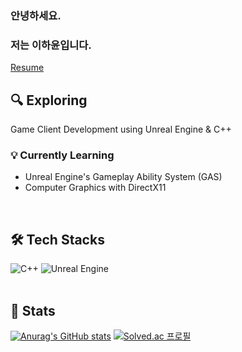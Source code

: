 
### 안녕하세요.
### 저는 이하윤입니다.
[Resume](https://chain-account-4c3.notion.site/Resume-123674d4e3fa808dace8f45ea1375cf8)
<br/>

## 🔍 Exploring
Game Client Development using Unreal Engine & C++

### 💡 Currently Learning
- Unreal Engine's Gameplay Ability System (GAS)
- Computer Graphics with DirectX11
<br/>

## 🛠️ Tech Stacks 

![C++](https://img.shields.io/badge/C++-00599C.svg?&style=flat&logo=cplusplus&logoColor=white)
![Unreal Engine](https://img.shields.io/badge/Unreal%20Engine-0E1128.svg?&style=flat&logo=unrealengine&logoColor=white)  
<br/>

## 🏅 Stats 

[![Anurag's GitHub stats](https://github-readme-stats.vercel.app/api?username=hayoonleeMe&theme=tokyonight)](https://github.com/anuraghazra/github-readme-stats)
[![Solved.ac 프로필](http://mazassumnida.wtf/api/v2/generate_badge?boj=htdovad)](https://solved.ac/htdovad)
<br/>
